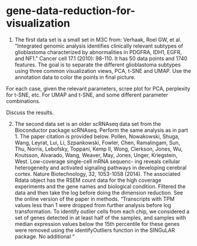 # gene-data-reduction-for-visualization
1. The first data set is a small set in M3C from:
Verhaak, Roel GW, et al. "Integrated genomic analysis identifies clinically relevant subtypes of glioblastoma characterized by abnormalities in PDGFRA, IDH1, EGFR, and NF1." Cancer cell 17.1 (2010): 98-110.
It has 50 data points and 1740 features. The goal is to separate the different glioblastoma subtypes using three common visualization views, PCA, t-SNE and UMAP.
Use the annotation data to color the points in final picture.

For each case, given the relevant parameters, scree plot for PCA, perplexity for t-SNE, etc. For UMAP and t-SNE, and some different parameter combinations.

Discuss the results.

2. The second data set is an older scRNAseq data set from the Bioconductor package scRNAseq. Perform the same analysis as in part 1.
The paper citation is provided below.
Pollen, Nowakowski, Shuga, Wang, Leyrat, Lui, Li, Szpankowski, Fowler, Chen, Ramalingam, Sun, Thu, Norris, Lebofsky, Toppani, Kemp II, Wong, Clerkson, Jones, Wu, Knutsson, Alvarado, Wang, Weaver, May, Jones, Unger, Kriegstein, West. Low-coverage single-cell mRNA sequenc- ing reveals cellular heterogeneity and activated signaling pathways in developing cerebral cortex. Nature Biotechnology, 32, 1053-1058 (2014).
The associated Rdata object has the RSEM count data for the high coverage experiments and the gene names and biological condition. Filtered the data and then take the log before doing the dimension reduction. See the online version of the paper in methods.
“Transcripts with TPM values less than 1 were dropped from further analysis before log transformation. To identify outlier cells from each chip, we considered a set of genes detected in at least half of the samples, and samples with median expression values below the 15th percentile for these genes were removed using the identifyOutliers function in the SINGuLAR package. No additional “
